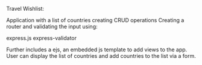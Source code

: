 Travel Wishlist:

Application with a list of countries creating CRUD operations
Creating a router and validating the input using:

express.js
express-validator

Further includes a ejs, an embedded js template to add views to the app.
User can display the list of countries and add countries to the list via a form.
